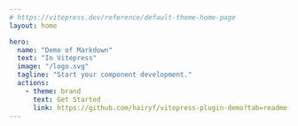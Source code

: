 ```yaml
---
# https://vitepress.dev/reference/default-theme-home-page
layout: home

hero:
  name: "Demo of Markdown"
  text: "In Vitepress"
  image: "/logo.svg"
  tagline: "Start your component development."
  actions:
    - theme: brand
      text: Get Started
      link: https://github.com/hairyf/vitepress-plugin-demo?tab=readme-ov-file#install
---
```


<demo
  title="输出 Hello World"
  description="这是一个将“Hello World”打印到控制台的Vue组件的简单示例。"
  src="../index.vue"
  attributes="{5}"
  attributes-in-js="{4}"
  twoslash
  expand
/>
